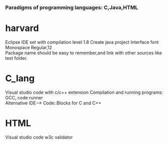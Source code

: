 ### Paradigms of programming languages: C,Java,HTML
# harvard  
Eclipse IDE set with compilation level 1.8 
Create java project
Interface font Monospace Regular,12  
Package name should be easy to remember,and link with other sources like test folder. 

# C_lang 
Visual studio code with c/c++ extension 
Compilation and running programs: GCC, code runner   
Alternative IDE--> Code::Blocks for C and C++  

# HTML
Visual studio code 
w3c validator
